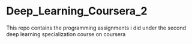 # Deep_Learning_Coursera_2
This repo contains the programming assignments i did under the second deep learning specialization course on coursera 
